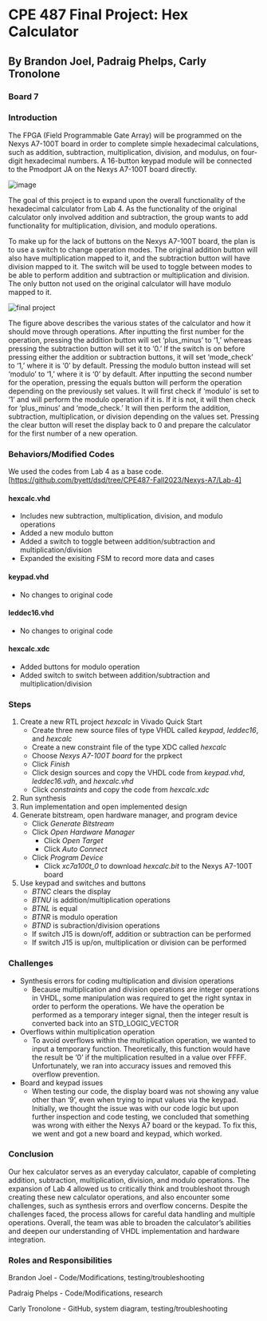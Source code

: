 # CPE 487 Final Project: Hex Calculator 
## By Brandon Joel, Padraig Phelps, Carly Tronolone
### Board 7

### Introduction
The FPGA (Field Programmable Gate Array) will be programmed on the Nexys A7-100T board in order to complete simple hexadecimal calculations, such as addition, subtraction, multiplication, division, and modulus, on four-digit hexadecimal numbers. A 16-button keypad module will be connected to the Pmodport JA on the Nexys A7-100T board directly. 

![image](https://github.com/carlytronolone/dsd/assets/117042826/7c84b0de-891c-49fb-85e0-f2bc7346fb34)

The goal of this project is to expand upon the overall functionality of the hexadecimal calculator from Lab 4. As the functionality of the original calculator only involved addition and subtraction, the group wants to add functionality for multiplication, division, and modulo operations.

To make up for the lack of buttons on the Nexys A7-100T board, the plan is to use a switch to change operation modes. The original addition button will also have multiplication mapped to it, and the subtraction button will have division mapped to it. The switch will be used to toggle between modes to be able to perform addition and subtraction or multiplication and division. The only button not used on the original calculator will have modulo mapped to it.

![final project](https://github.com/carlytronolone/dsd/assets/117042826/6d5fb9bf-5011-4059-9e18-1ce35fabab4f)

The figure above describes the various states of the calculator and how it should move through operations. After inputting the first number for the operation, pressing the addition button will set ‘plus_minus’ to ‘1,’ whereas pressing the subtraction button will set it to ‘0.’ If the switch is on before pressing either the addition or subtraction buttons, it will set ‘mode_check’ to ‘1,’ where it is ‘0’ by default. Pressing the modulo button instead will set ‘modulo’ to ‘1,’ where it is ‘0’ by default. After inputting the second number for the operation, pressing the equals button will perform the operation depending on the previously set values. It will first check if ‘modulo’ is set to ‘1’ and will perform the modulo operation if it is. If it is not, it will then check for ‘plus_minus’ and ‘mode_check.’ It will then perform the addition, subtraction, multiplication, or division depending on the values set. Pressing the clear button will reset the display back to 0 and prepare the calculator for the first number of a new operation.

### Behaviors/Modified Codes
We used the codes from Lab 4 as a base code. [https://github.com/byett/dsd/tree/CPE487-Fall2023/Nexys-A7/Lab-4]

#### hexcalc.vhd
- Includes new subtraction, multiplication, division, and modulo operations
- Added a new modulo button
- Added a switch to toggle between addition/subtraction and multiplication/division
- Expanded the exisiting FSM to record more data and cases

#### keypad.vhd
- No changes to original code
  
#### leddec16.vhd
- No changes to original code

#### hexcalc.xdc
- Added buttons for modulo operation
- Added switch to switch between addition/subtraction and multiplication/division

### Steps
1. Create a new RTL project _hexcalc_ in Vivado Quick Start
   - Create three new source files of type VHDL called _keypad_, _leddec16_, and _hexcalc_
   - Create a new constraint file of the type XDC called _hexcalc_
   - Choose _Nexys A7-100T board_ for the prpkect
   - Click _Finish_
   - Click design sources and copy the VHDL code from _keypad.vhd_, _leddec16.vdh_, and _hexcalc.vhd_
   - Click _constraints_ and copy the code from _hexcalc.xdc_
2. Run synthesis
3. Run implementation and open implemented design
4. Generate bitstream, open hardware manager, and program device
   - Click _Generate Bitstream_
   - Click _Open Hardware Manager_
       - Click _Open Target_
       - Click _Auto Connect_
   - Click _Program Device_
       - Click _xc7a100t_0_ to download _hexcalc.bit_ to the Nexys A7-100T board
5. Use keypad and switches and buttons
   - _BTNC_ clears the display
   - _BTNU_ is addition/multiplication operations
   - _BTNL_ is equal
   - _BTNR_ is modulo operation
   - _BTND_ is subraction/division operations
   - If switch J15 is down/off, addition or subtraction can be performed
   - If switch J15 is up/on, multiplication or division can be performed

### Challenges
- Synthesis errors for coding multiplication and division operations
   - Because multiplication and division operations are integer operations in VHDL, some manipulation was required to get the right syntax in order to perform the operations. We have the operation be performed as a temporary integer signal, then the integer result is converted back into an STD_LOGIC_VECTOR
- Overflows within multiplication operation
   - To avoid overflows within the multiplication operation, we wanted to input a temporary function. Theoretically, this function would have the result be ‘0’ if the multiplication resulted in a value over FFFF. Unfortunately, we ran into accuracy issues and removed this overflow prevention.
- Board and keypad issues
   - When testing our code, the display board was not showing any value other than ‘9’, even when trying to input values via the keypad. Initially, we thought the issue was with our code logic but upon further inspection and code testing, we concluded that something was wrong with either the Nexys A7 board or the keypad. To fix this, we went and got a new board and keypad, which worked. 

### Conclusion
Our hex calculator serves as an everyday calculator, capable of completing addition, subtraction, multiplication, division, and modulo operations. The expansion of Lab 4 allowed us to critically think and troubleshoot through creating these new calculator operations, and also encounter some challenges, such as synthesis errors and overflow concerns. Despite the challenges faced, the process allows for careful data handling and multiple operations. Overall, the team was able to broaden the calculator’s abilities and deepen our understanding of VHDL implementation and hardware integration.

### Roles and Responsibilities
Brandon Joel - Code/Modifications, testing/troubleshooting

Padraig Phelps - Code/Modifications, research

Carly Tronolone - GitHub, system diagram, testing/troubleshooting
